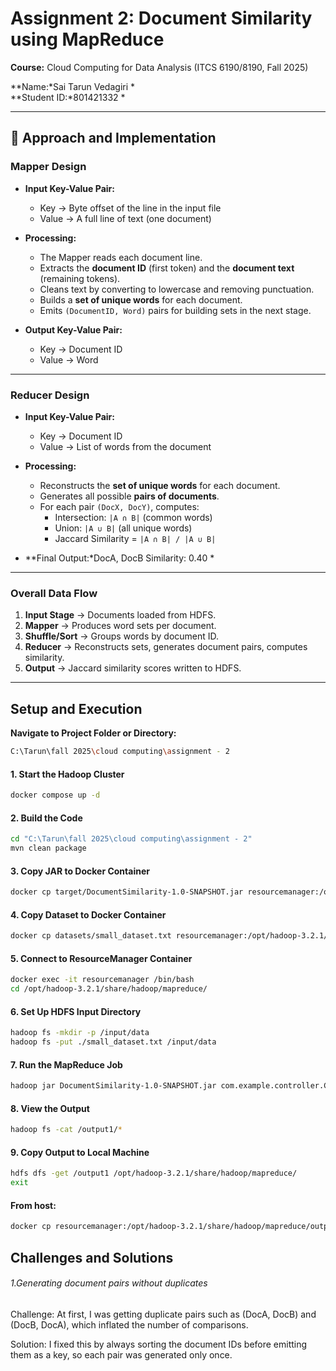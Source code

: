 # Assignment 2: Document Similarity using MapReduce  

**Course:** Cloud Computing for Data Analysis (ITCS 6190/8190, Fall 2025)  

**Name:*Sai Tarun Vedagiri *  
**Student ID:*801421332 *  

---

## 📌 Approach and Implementation  

### Mapper Design  
- **Input Key-Value Pair:**  
  - Key → Byte offset of the line in the input file  
  - Value → A full line of text (one document)  

- **Processing:**  
  - The Mapper reads each document line.  
  - Extracts the **document ID** (first token) and the **document text** (remaining tokens).  
  - Cleans text by converting to lowercase and removing punctuation.  
  - Builds a **set of unique words** for each document.  
  - Emits `(DocumentID, Word)` pairs for building sets in the next stage.  

- **Output Key-Value Pair:**  
  - Key → Document ID  
  - Value → Word  

---

### Reducer Design  
- **Input Key-Value Pair:**  
  - Key → Document ID  
  - Value → List of words from the document  

- **Processing:**  
  - Reconstructs the **set of unique words** for each document.  
  - Generates all possible **pairs of documents**.  
  - For each pair `(DocX, DocY)`, computes:  
    - Intersection: `|A ∩ B|` (common words)  
    - Union: `|A ∪ B|` (all unique words)  
    - Jaccard Similarity = `|A ∩ B| / |A ∪ B|`  

- **Final Output:*DocA, DocB Similarity: 0.40 *  


---

### Overall Data Flow  
1. **Input Stage** → Documents loaded from HDFS.  
2. **Mapper** → Produces word sets per document.  
3. **Shuffle/Sort** → Groups words by document ID.  
4. **Reducer** → Reconstructs sets, generates document pairs, computes similarity.  
5. **Output** → Jaccard similarity scores written to HDFS.  

---

## Setup and Execution  

**Navigate to Project Folder or Directory:**  
```bash
C:\Tarun\fall 2025\cloud computing\assignment - 2
```

#### 1. Start the Hadoop Cluster  
```bash
docker compose up -d
```
#### 2. Build the Code
```bash
cd "C:\Tarun\fall 2025\cloud computing\assignment - 2"
mvn clean package
```
#### 3. Copy JAR to Docker Container

```bash
docker cp target/DocumentSimilarity-1.0-SNAPSHOT.jar resourcemanager:/opt/hadoop-3.2.1/share/hadoop/mapreduce/
```
#### 4. Copy Dataset to Docker Container
```bash
docker cp datasets/small_dataset.txt resourcemanager:/opt/hadoop-3.2.1/share/hadoop/mapreduce/
```

#### 5. Connect to ResourceManager Container

```bash
docker exec -it resourcemanager /bin/bash
cd /opt/hadoop-3.2.1/share/hadoop/mapreduce/
```
#### 6. Set Up HDFS Input Directory

```bash
hadoop fs -mkdir -p /input/data
hadoop fs -put ./small_dataset.txt /input/data
```
#### 7. Run the MapReduce Job

```bash
hadoop jar DocumentSimilarity-1.0-SNAPSHOT.jar com.example.controller.Controller /input/data/small_dataset.txt /output1
```
#### 8. View the Output
```bash
hadoop fs -cat /output1/*
```
#### 9. Copy Output to Local Machine

```bash
hdfs dfs -get /output1 /opt/hadoop-3.2.1/share/hadoop/mapreduce/
exit
```
#### From host:
```bash
docker cp resourcemanager:/opt/hadoop-3.2.1/share/hadoop/mapreduce/output1/ "C:\Tarun\fall 2025\cloud computing\assignment - 2\output\"
```
## Challenges and Solutions
###### 1.Generating document pairs without duplicates
Challenge: At first, I was getting duplicate pairs such as (DocA, DocB) and (DocB, DocA), which inflated the number of comparisons.

Solution: I fixed this by always sorting the document IDs before emitting them as a key, so each pair was generated only once.







